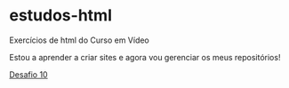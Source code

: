 # estudos-html
 Exercícios de html do Curso em Vídeo

 Estou a aprender a criar sites e agora vou gerenciar os meus repositórios!

 <a href="ju017.github.io/estudos-html/desafios/d010/index.html">Desafio 10</a>
